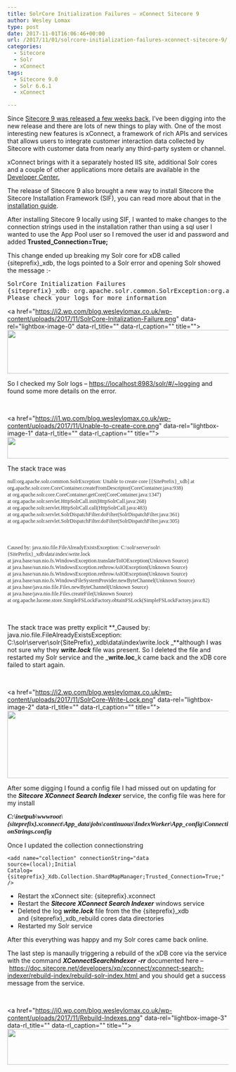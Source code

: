 ```yaml
---
title: SolrCore Initialization Failures – xConnect Sitecore 9
author: Wesley Lomax
type: post
date: 2017-11-01T16:06:46+00:00
url: /2017/11/01/solrcore-initialization-failures-xconnect-sitecore-9/
categories:
  - Sitecore
  - Solr
  - xConnect
tags:
  - Sitecore 9.0
  - Solr 6.6.1
  - xConnect

---
```

Since <a href="https://www.sitecore.net/company/press-and-media/press-releases/2017/10/new-sitecore-experience-cloud-transforms-digital-experiences" target="_blank" rel="noopener">Sitecore 9 was released a few weeks back</a>, I&#8217;ve been digging into the new release and there are lots of new things to play with. One of the most interesting new features is xConnect, a framework of rich APIs and services that allows users to integrate customer interaction data collected by Sitecore with customer data from nearly any third-party system or channel.

xConnect brings with it a separately hosted IIS site, additional Solr cores and a couple of other applications more details are available in the <a href="https://doc.sitecore.net/developers/xp/index.htmlhttps://doc.sitecore.net/developers/xp/index.html" target="_blank" rel="noopener">Developer Center.</a>

The release of Sitecore 9 also brought a new way to install Sitecore the Sitecore Installation Framework (SIF), you can read more about that in the <a href="https://dev.sitecore.net/Downloads/Sitecore_Experience_Platform/90/Sitecore_Experience_Platform_90_Initial_Release.aspx" target="_blank" rel="noopener">installation guide</a>.

After installing Sitecore 9 locally using SIF, I wanted to make changes to the connection strings used in the installation rather than using a sql user I wanted to use the App Pool user so I removed the user id and password and added **Trusted_Connection=True;**

This change ended up breaking my Solr core for xDB called {siteprefix}_xdb, the logs pointed to a Solr error and opening Solr showed the message :-

<pre>SolrCore Initialization Failures 
{siteprefix}_xdb: org.apache.solr.common.SolrException:org.apache.solr.common.SolrException: Error opening new searcher 
Please check your logs for more information</pre>

<a href="https://i2.wp.com/blog.wesleylomax.co.uk/wp-content/uploads/2017/11/SolrCore-Initalization-Failure.png" data-rel="lightbox-image-0" data-rl\_title="" data-rl\_caption="" title=""><img class="alignnone wp-image-758 " src="https://i2.wp.com/blog.wesleylomax.co.uk/wp-content/uploads/2017/11/SolrCore-Initalization-Failure.png?resize=640%2C99" alt="" width="640" height="99" srcset="https://i2.wp.com/blog.wesleylomax.co.uk/wp-content/uploads/2017/11/SolrCore-Initalization-Failure.png?w=1710 1710w, https://i2.wp.com/blog.wesleylomax.co.uk/wp-content/uploads/2017/11/SolrCore-Initalization-Failure.png?resize=300%2C46 300w, https://i2.wp.com/blog.wesleylomax.co.uk/wp-content/uploads/2017/11/SolrCore-Initalization-Failure.png?resize=768%2C119 768w, https://i2.wp.com/blog.wesleylomax.co.uk/wp-content/uploads/2017/11/SolrCore-Initalization-Failure.png?resize=1024%2C158 1024w, https://i2.wp.com/blog.wesleylomax.co.uk/wp-content/uploads/2017/11/SolrCore-Initalization-Failure.png?w=1280 1280w" sizes="(max-width: 640px) 100vw, 640px" data-recalc-dims="1" /></a>

So I checked my Solr logs &#8211; <a href="https://localhost:8983/solr/#/~logging" target="_blank" rel="noopener">https://localhost:8983/solr/#/~logging</a> and found some more details on the error.

&nbsp;

<a href="https://i1.wp.com/blog.wesleylomax.co.uk/wp-content/uploads/2017/11/Unable-to-create-core.png" data-rel="lightbox-image-1" data-rl\_title="" data-rl\_caption="" title=""><img class="alignnone wp-image-760" src="https://i1.wp.com/blog.wesleylomax.co.uk/wp-content/uploads/2017/11/Unable-to-create-core.png?resize=640%2C49" alt="" width="640" height="49" srcset="https://i1.wp.com/blog.wesleylomax.co.uk/wp-content/uploads/2017/11/Unable-to-create-core.png?resize=1024%2C78 1024w, https://i1.wp.com/blog.wesleylomax.co.uk/wp-content/uploads/2017/11/Unable-to-create-core.png?resize=300%2C23 300w, https://i1.wp.com/blog.wesleylomax.co.uk/wp-content/uploads/2017/11/Unable-to-create-core.png?resize=768%2C58 768w, https://i1.wp.com/blog.wesleylomax.co.uk/wp-content/uploads/2017/11/Unable-to-create-core.png?w=1280 1280w" sizes="(max-width: 640px) 100vw, 640px" data-recalc-dims="1" /></a>

The stack trace was

<p style="margin: 0in; font-family: Calibri; font-size: 9.0pt; color: #333333;">
  null:org.apache.solr.common.SolrException: Unable to create core [{SitePrefix}_xdb] at org.apache.solr.core.CoreContainer.createFromDescriptor(CoreContainer.java:938)<br /> at org.apache.solr.core.CoreContainer.getCore(CoreContainer.java:1347)<br /> at org.apache.solr.servlet.HttpSolrCall.init(HttpSolrCall.java:268)<br /> at org.apache.solr.servlet.HttpSolrCall.call(HttpSolrCall.java:483)<br /> at org.apache.solr.servlet.SolrDispatchFilter.doFilter(SolrDispatchFilter.java:361)<br /> at org.apache.solr.servlet.SolrDispatchFilter.doFilter(SolrDispatchFilter.java:305)
</p>

&nbsp;

<p style="margin: 0in; font-family: Calibri; font-size: 9.0pt; color: #333333;">
  Caused by: java.nio.file.FileAlreadyExistsException: C:\solr\server\solr\{SitePrefix}_xdb\data\index\write.lock<br /> at java.base/sun.nio.fs.WindowsException.translateToIOException(Unknown Source)<br /> at java.base/sun.nio.fs.WindowsException.rethrowAsIOException(Unknown Source)<br /> at java.base/sun.nio.fs.WindowsException.rethrowAsIOException(Unknown Source)<br /> at java.base/sun.nio.fs.WindowsFileSystemProvider.newByteChannel(Unknown Source)<br /> at java.base/java.nio.file.Files.newByteChannel(Unknown Source)<br /> at java.base/java.nio.file.Files.createFile(Unknown Source)<br /> at org.apache.lucene.store.SimpleFSLockFactory.obtainFSLock(SimpleFSLockFactory.java:82)
</p>

&nbsp;

The stack trace was pretty explicit **_Caused by: java.nio.file.FileAlreadyExistsException: C:\solr\server\solr\{SitePrefix}_xdb\data\index\write.lock _**although I was not sure why they _**write.lock**_ file was present. So I deleted the file and restarted my Solr service and the _**write.loc**_k came back and the xDB core failed to start again.

&nbsp;

<a href="https://i2.wp.com/blog.wesleylomax.co.uk/wp-content/uploads/2017/11/SolrCore-Write-Lock.png" data-rel="lightbox-image-2" data-rl\_title="" data-rl\_caption="" title=""><img class="alignnone size-large wp-image-759" src="https://i2.wp.com/blog.wesleylomax.co.uk/wp-content/uploads/2017/11/SolrCore-Write-Lock.png?resize=640%2C153" alt="" width="640" height="153" srcset="https://i2.wp.com/blog.wesleylomax.co.uk/wp-content/uploads/2017/11/SolrCore-Write-Lock.png?w=944 944w, https://i2.wp.com/blog.wesleylomax.co.uk/wp-content/uploads/2017/11/SolrCore-Write-Lock.png?resize=300%2C72 300w, https://i2.wp.com/blog.wesleylomax.co.uk/wp-content/uploads/2017/11/SolrCore-Write-Lock.png?resize=768%2C183 768w" sizes="(max-width: 640px) 100vw, 640px" data-recalc-dims="1" /></a>

After some digging I found a config file I had missed out on updating for the _**Sitecore XConnect Search Indexer**_ service, the config file was here for my install

<p style="margin: 0in; font-family: Calibri; font-size: 11.0pt;">
  <strong><em>C:\inetpub\wwwroot\{siteprefix}.xconnect\App_data\jobs\continuous\IndexWorker\App_config\ConnectionStrings.config</em></strong>
</p>

Once I updated the collection connectionstring

 <code lang="xml">&lt;add name="collection" connectionString="data source=(local);Initial Catalog={siteprefix}_Xdb.Collection.ShardMapManager;Trusted_Connection=True;" /&gt;</code>

  * Restart the xConnect site: {siteprefix}.xconnect
  * Restart the _**Sitecore XConnect Search Indexer**_ windows service
  * Deleted the log **_write.lock_** file from the the {siteprefix}\_xdb and {siteprefix}\_xdb_rebuild cores data directories
  * Restarted my Solr service

After this everything was happy and my Solr cores came back online.

The last step is manaully triggering a rebuild of the xDB core via the service with the command _**<span class="pre">XConnectSearchIndexer</span> <span class="pre">-rr</span>**_ documented here &#8211; <a href="https://doc.sitecore.net/developers/xp/xconnect/xconnect-search-indexer/rebuild-index/rebuild-solr-index.html" target="_blank" rel="noopener">https://doc.sitecore.net/developers/xp/xconnect/xconnect-search-indexer/rebuild-index/rebuild-solr-index.html </a>and you should get a success message from the service.

&nbsp;

<a href="https://i0.wp.com/blog.wesleylomax.co.uk/wp-content/uploads/2017/11/Rebuild-Indexes.png" data-rel="lightbox-image-3" data-rl\_title="" data-rl\_caption="" title=""><img class="alignnone wp-image-757" src="https://i0.wp.com/blog.wesleylomax.co.uk/wp-content/uploads/2017/11/Rebuild-Indexes.png?resize=640%2C81" alt="" width="640" height="81" srcset="https://i0.wp.com/blog.wesleylomax.co.uk/wp-content/uploads/2017/11/Rebuild-Indexes.png?resize=1024%2C129 1024w, https://i0.wp.com/blog.wesleylomax.co.uk/wp-content/uploads/2017/11/Rebuild-Indexes.png?resize=300%2C38 300w, https://i0.wp.com/blog.wesleylomax.co.uk/wp-content/uploads/2017/11/Rebuild-Indexes.png?resize=768%2C97 768w, https://i0.wp.com/blog.wesleylomax.co.uk/wp-content/uploads/2017/11/Rebuild-Indexes.png?w=1280 1280w" sizes="(max-width: 640px) 100vw, 640px" data-recalc-dims="1" /></a>

&nbsp;

&nbsp;

&nbsp;

&nbsp;

&nbsp;